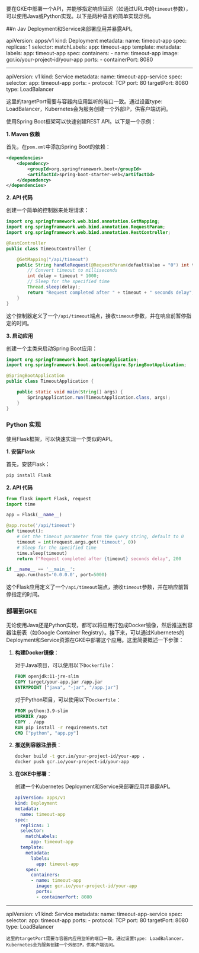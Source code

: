 要在GKE中部署一个API，并能够指定响应延迟（如通过URL中的`timeout`参数），可以使用Java或Python实现。以下是两种语言的简单实现示例。

##n Jav Deployment和Service来部署应用并暴露API。

apiVersion: apps/v1
kind: Deployment
metadata:
  name: timeout-app
spec:
  replicas: 1
  selector:
    matchLabels:
      app: timeout-app
  template:
    metadata:
      labels:
        app: timeout-app
    spec:
      containers:
      - name: timeout-app
        image: gcr.io/your-project-id/your-app
        ports:
        - containerPort: 8080

---
apiVersion: v1
kind: Service
metadata:
  name: timeout-app-service
spec:
  selector:
    app: timeout-app
  ports:
    - protocol: TCP
      port: 80
      targetPort: 8080
  type: LoadBalancer

这里的targetPort需要与容器内应用监听的端口一致。通过设置type: LoadBalancer，Kubernetes会为服务创建一个外部IP，供客户端访问。

使用Spring Boot框架可以快速创建REST API。以下是一个示例：

**1. Maven 依赖**

首先，在`pom.xml`中添加Spring Boot的依赖：

```xml
<dependencies>
    <dependency>
        <groupId>org.springframework.boot</groupId>
        <artifactId>spring-boot-starter-web</artifactId>
    </dependency>
</dependencies>
```

**2. API 代码**

创建一个简单的控制器来处理请求：

```java
import org.springframework.web.bind.annotation.GetMapping;
import org.springframework.web.bind.annotation.RequestParam;
import org.springframework.web.bind.annotation.RestController;

@RestController
public class TimeoutController {

    @GetMapping("/api/timeout")
    public String handleRequest(@RequestParam(defaultValue = "0") int timeout) throws InterruptedException {
        // Convert timeout to milliseconds
        int delay = timeout * 1000;
        // Sleep for the specified time
        Thread.sleep(delay);
        return "Request completed after " + timeout + " seconds delay";
    }
}
```

这个控制器定义了一个`/api/timeout`端点，接收`timeout`参数，并在响应前暂停指定的时间。

**3. 启动应用**

创建一个主类来启动Spring Boot应用：

```java
import org.springframework.boot.SpringApplication;
import org.springframework.boot.autoconfigure.SpringBootApplication;

@SpringBootApplication
public class TimeoutApplication {

    public static void main(String[] args) {
        SpringApplication.run(TimeoutApplication.class, args);
    }
}
```

### Python 实现

使用Flask框架，可以快速实现一个类似的API。

**1. 安装Flask**

首先，安装Flask：

```bash
pip install Flask
```

**2. API 代码**

```python
from flask import Flask, request
import time

app = Flask(__name__)

@app.route('/api/timeout')
def timeout():
    # Get the timeout parameter from the query string, default to 0
    timeout = int(request.args.get('timeout', 0))
    # Sleep for the specified time
    time.sleep(timeout)
    return f"Request completed after {timeout} seconds delay", 200

if __name__ == '__main__':
    app.run(host='0.0.0.0', port=5000)
```

这个Flask应用定义了一个`/api/timeout`端点，接收`timeout`参数，并在响应前暂停指定的时间。

### 部署到GKE

无论使用Java还是Python实现，都可以将应用打包成Docker镜像，然后推送到容器注册表（如Google Container Registry）。接下来，可以通过Kubernetes的Deployment和Service资源在GKE中部署这个应用。这里简要概述一下步骤：

1. **构建Docker镜像**：

    对于Java项目，可以使用以下`Dockerfile`：

    ```dockerfile
    FROM openjdk:11-jre-slim
    COPY target/your-app.jar /app.jar
    ENTRYPOINT ["java", "-jar", "/app.jar"]
    ```

    对于Python项目，可以使用以下`Dockerfile`：

    ```dockerfile
    FROM python:3.9-slim
    WORKDIR /app
    COPY . /app
    RUN pip install -r requirements.txt
    CMD ["python", "app.py"]
    ```

2. **推送到容器注册表**：

    ```bash
    docker build -t gcr.io/your-project-id/your-app .
    docker push gcr.io/your-project-id/your-app
    ```

3. **在GKE中部署**：

    创建一个Kubernetes Deployment和Service来部署应用并暴露API。

    ```yaml
    apiVersion: apps/v1
    kind: Deployment
    metadata:
      name: timeout-app
    spec:
      replicas: 1
      selector:
        matchLabels:
          app: timeout-app
      template:
        metadata:
          labels:
            app: timeout-app
        spec:
          containers:
          - name: timeout-app
            image: gcr.io/your-project-id/your-app
            ports:
            - containerPort: 8080
---
apiVersion: v1
kind: Service
metadata:
  name: timeout-app-service
spec:
  selector:
    app: timeout-app
  ports:
    - protocol: TCP
      port: 80
      targetPort: 8080
  type: LoadBalancer
```
这里的targetPort需要与容器内应用监听的端口一致。通过设置type: LoadBalancer，Kubernetes会为服务创建一个外部IP，供客户端访问。

